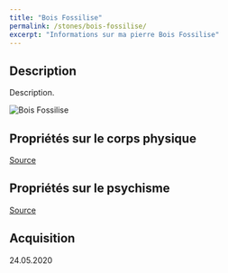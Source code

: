 ```yaml
---
title: "Bois Fossilise"
permalink: /stones/bois-fossilise/
excerpt: "Informations sur ma pierre Bois Fossilise"
---
```


## Description
Description.

![Bois Fossilise](/images/stones//images/BoisFossilise_Kerstin_20200524.jpg "Bois Fossilise")

## Propriétés sur le corps physique


[Source](https://)


## Propriétés sur le psychisme


[Source](https://)

## Acquisition


24.05.2020
